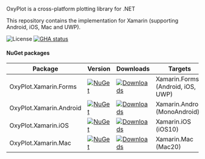 OxyPlot is a cross-platform plotting library for .NET

This repository contains the implementation for Xamarin (supporting Android, iOS, Mac and UWP).

![License](https://img.shields.io/github/license/oxyplot/oxyplot-xamarin)
[![GHA status](https://github.com/oxyplot/oxyplot-xamarin/actions/workflows/dotnet.yml/badge.svg)](https://github.com/oxyplot/oxyplot-xamarin/actions/workflows/dotnet.yml?branch=develop)

#### NuGet packages

Package | Version | Downloads | Targets
--------|---------|-----------|--------
OxyPlot.Xamarin.Forms | [![NuGet](https://img.shields.io/nuget/vpre/OxyPlot.Xamarin.Forms.svg?style=flat)](https://www.nuget.org/packages/OxyPlot.Xamarin.Forms) | [![Downloads](https://img.shields.io/nuget/dt/OxyPlot.Xamarin.Forms.svg)](https://www.nuget.org/packages/OxyPlot.Xamarin.Forms) | Xamarin.Forms (Android, iOS, UWP)
OxyPlot.Xamarin.Android | [![NuGet](https://img.shields.io/nuget/vpre/OxyPlot.Xamarin.Android.svg?style=flat)](https://www.nuget.org/packages/OxyPlot.Xamarin.Android) | [![Downloads](https://img.shields.io/nuget/dt/OxyPlot.Xamarin.Android.svg)](https://www.nuget.org/packages/OxyPlot.Xamarin.Android) | Xamarin.Android (MonoAndroid)
OxyPlot.Xamarin.iOS | [![NuGet](https://img.shields.io/nuget/vpre/OxyPlot.Xamarin.iOS.svg?style=flat)](https://www.nuget.org/packages/OxyPlot.Xamarin.iOS) | [![Downloads](https://img.shields.io/nuget/dt/OxyPlot.Xamarin.iOS.svg)](https://www.nuget.org/packages/OxyPlot.Xamarin.iOS) | Xamarin.iOS (iOS10)
OxyPlot.Xamarin.Mac | [![NuGet](https://img.shields.io/nuget/vpre/OxyPlot.Xamarin.Mac.svg?style=flat)](https://www.nuget.org/packages/OxyPlot.Xamarin.Mac) | [![Downloads](https://img.shields.io/nuget/dt/OxyPlot.Xamarin.Mac.svg)](https://www.nuget.org/packages/OxyPlot.Xamarin.Mac) | Xamarin.Mac (Mac20)
